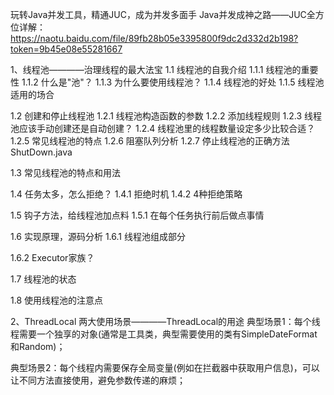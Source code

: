 玩转Java并发工具，精通JUC，成为并发多面手
Java并发成神之路——JUC全方位详解：
https://naotu.baidu.com/file/89fb28b05e3395800f9dc2d332d2b198?token=9b45e08e55281667

1、线程池————治理线程的最大法宝
1.1 线程池的自我介绍
1.1.1 线程池的重要性
1.1.2 什么是"池"？
1.1.3 为什么要使用线程池？
1.1.4 线程池的好处
1.1.5 线程池适用的场合

1.2 创建和停止线程池
1.2.1 线程池构造函数的参数
1.2.2 添加线程规则
1.2.3 线程池应该手动创建还是自动创建？
1.2.4 线程池里的线程数量设定多少比较合适？
1.2.5 常见线程池的特点
1.2.6 阻塞队列分析
1.2.7 停止线程池的正确方法 ShutDown.java

1.3 常见线程池的特点和用法

1.4 任务太多，怎么拒绝？
1.4.1 拒绝时机
1.4.2 4种拒绝策略

1.5 钩子方法，给线程池加点料
1.5.1 在每个任务执行前后做点事情

1.6 实现原理，源码分析
1.6.1 线程池组成部分

1.6.2 Executor家族？

1.7 线程池的状态

1.8 使用线程池的注意点

2、ThreadLocal
两大使用场景————ThreadLocal的用途
典型场景1：每个线程需要一个独享的对象(通常是工具类，典型需要使用的类有SimpleDateFormat和Random)；

典型场景2：每个线程内需要保存全局变量(例如在拦截器中获取用户信息)，可以让不同方法直接使用，避免参数传递的麻烦；
